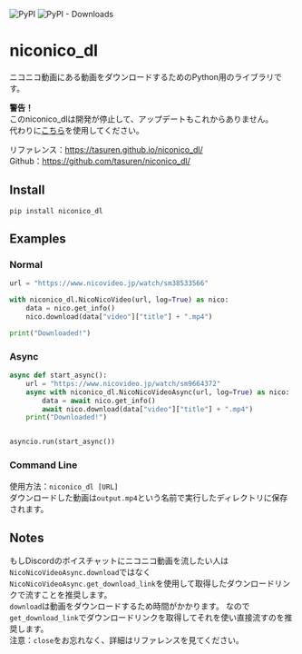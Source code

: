 ![PyPI](https://img.shields.io/pypi/v/niconico-dl) ![PyPI - Downloads](https://img.shields.io/pypi/dm/niconico_dl)
# niconico_dl
ニコニコ動画にある動画をダウンロードするためのPython用のライブラリです。  

**警告！**  
このniconico_dlは開発が停止して、アップデートもこれからありません。  
代わりに[こちら](https://github.com/tasuren/niconico.py)を使用してください。

リファレンス：https://tasuren.github.io/niconico_dl/  
Github：https://github.com/tasuren/niconico_dl/

## Install
`pip install niconico_dl`

## Examples
### Normal
```python
url = "https://www.nicovideo.jp/watch/sm38533566"

with niconico_dl.NicoNicoVideo(url, log=True) as nico:
    data = nico.get_info()
    nico.download(data["video"]["title"] + ".mp4")

print("Downloaded!")
```
### Async
```python
async def start_async():
    url = "https://www.nicovideo.jp/watch/sm9664372"
    async with niconico_dl.NicoNicoVideoAsync(url, log=True) as nico:
        data = await nico.get_info()
        await nico.download(data["video"]["title"] + ".mp4")
    print("Downloaded!")


asyncio.run(start_async())
```
### Command Line
使用方法：`niconico_dl [URL]`  
ダウンロードした動画は`output.mp4`という名前で実行したディレクトリに保存されます。

## Notes
もしDiscordのボイスチャットにニコニコ動画を流したい人は`NicoNicoVideoAsync.download`ではなく`NicoNicoVideoAsync.get_download_link`を使用して取得したダウンロードリンクで流すことを推奨します。  
`download`は動画をダウンロードするため時間がかかります。
なので`get_download_link`でダウンロードリンクを取得してそれを使い直接流すのを推奨します。  
注意：`close`をお忘れなく、詳細はリファレンスを見てください。
